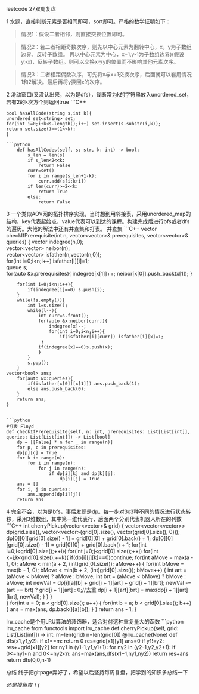 leetcode 27双周复盘



1
水题，直接判断元素是否相同即可，sort即可。严格的数学证明如下：
>情况1：假设二者相邻，则直接交换位置即可。

>情况2：若二者相距奇数次序，则先以中心元素为翻转中心，x，y为子数组边界，反转子数组。
再以中心元素为中心，x+1,y-1为子数组边界)(假设y>x)，反转子数组。则可以交换x与y的位置而不影响其他元素次序。

>情况3：二者相距偶数次序，可先将x与x+1交换次序，后面就可以套用情况1和2解决。最后再将y换回x的次序。

2
滑动窗口(又没认出来，以为是dfs），截断常为k的字符串放入unordered_set，若有2的k次方个则返回true
    ```C++

    bool hasAllCode(string s,int k){
    unordered_set<string> set;
    for(int i=0;i+k<s.length();i++)	set.insert(s.substr(i,k));       	
    return set.size()==(1<<k);
    }

    ```python
        def hasAllCodes(self, s: str, k: int) -> bool:
            s_len = len(s)  
            if s_len<2<<k:
                return False        
            curr=set()   
            for i in range(s_len+1-k):   
                curr.add(s[i:k+i])        
            if len(curr)>=2<<k:  
                return True   
            else:
                return False

3
一个类似AOV网的拓扑排序实现，当时想到用邻接表，采用unordered_map的结构，key代表起始点，value代表可以到达的课程。构建完成后进行bfs或者dfs的遍历。大佬的解法中还有并查集和打表。
并查集
    ```C++
        vector<bool> checkIfPrerequisite(int n, vector<vector<int>>& prerequisites, vector<vector<int>>& queries) {
        vector<int> indegree(n,0);  
        vector<vector<int>> neibor(n);       
        vector<vector<bool>> isfather(n,vector<bool>(n,0));    
        for(int i=0;i<n;i++) isfather[i][i]=1;       
        queue<int> s;    
        for(auto &x:prerequisites){
            indegree[x[1]]++;
            neibor[x[0]].push_back(x[1]);
        }    

        for(int i=0;i<n;i++){
            if(indegree[i]==0) s.push(i);
        }    
        while(!s.empty()){
            int l=s.size();     
            while(l--){         
                int curr=s.front();    
                for(auto &x:neibor[curr]){
                    indegree[x]--;
                    for(int i=0;i<n;i++){
                        if(isfather[i][curr]) isfather[i][x]=1;
                 }
                if(indegree[x]==0)s.push(x);
                }
            }     
            s.pop();
        }    
    vector<bool> ans;    
        for(auto &x:queries){ 
            if(isfather[x[0]][x[1]]) ans.push_back(1);    
            else ans.push_back(0);
        }
        return ans;
    }    


    ```python 
    #打表 Floyd
    def checkIfPrerequisite(self, n: int, prerequisites: List[List[int]], queries: List[List[int]]) -> List[bool]
        dp = [[False] * n for _ in range(n)]       
        for p, c in prerequisites:
        dp[p][c] = True
        for k in range(n):
            for i in range(n):
                for j in range(n):
                    if dp[i][k] and dp[k][j]:
                        dp[i][j] = True
        ans = []
        for i, j in queries:
            ans.append(dp[i][j])
        return ans

4
完全不会，以为是bfs，事后发现是dp。每一步对3x3种不同的情况进行状态转移，采用3维数组，其中第一维代表行，后面两个分别代表机器人所在的列数
    ```C++
        int cherryPickup(vector<vector<int>>& grid) {
        vector<vector<vector<int>>> dp(grid.size(), vector<vector<int>>(grid[0].size(), vector<int>(grid[0].size(), 0)));
        dp[0][0][grid[0].size() - 1] = grid[0][0] + grid[0].back() + 1;
            dp[0][0][grid[0].size() - 1] = grid[0][0] + grid[0].back() + 1;
		    for(int i=0;i<grid[0].size();++i){
                for(int j=0;j<grid[0].size();++j)
                    for(int k=j;k<grid[0].size();++k){
                        if(dp[i][j][k]==0)continue;
                        for(int aMove = max(a - 1, 0); aMove < min(a + 2, (int)grid[0].size()); aMove++) {
                        for(int bMove = max(b - 1, 0); bMove < min(b + 2, (int)grid[0].size()); bMove++) {
                            int art = (aMove < bMove) ? aMove : bMove;
                            int brt = (aMove < bMove) ? bMove : aMove;
                            int newVal = dp[i][a][b] + grid[i + 1][art] + grid[i + 1][brt];
                            newVal -= (art == brt) ? grid[i + 1][art] : 0;//去重
                            dp[i + 1][art][brt] = max(dp[i + 1][art][brt], newVal);
                            }
                        }
                }  
            }
        for(int a = 0; a < grid[0].size(); a++) {
                for(int b = a; b < grid[0].size(); b++) {
                    ans = max(ans, dp.back()[a][b]);
                }
            }
            return ans - 1;
        }

    
lru_cache是个用LRU算法的装饰器，适合对付这种重复量大的函数
    ```python lru_cache
        from functools import lru_cache
        def cherryPickup(self, grid: List[List[int]]) -> int:
            m=len(grid)
            n=len(grid[0])
            @lru_cache(None)
            def dfs(x1,y1,y2):
                if x1==m:
                    return 0
                res=grid[x1][y1]
                ans=0
                if y1!=y2:
                    res+=grid[x1][y2]
                for ny1 in (y1-1,y1,y1+1):
                    for ny2 in (y2-1,y2,y2+1):
                        if 0<=ny1<n and 0<=ny2<n:
                            ans=max(ans,dfs(x1+1,ny1,ny2))
                return res+ans
            return dfs(0,0,n-1)      

总结
终于把gitpage弄好了，希望以后坚持每周复盘，把学到的知识多总结一下

*还是摸鱼爽！(*

